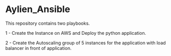 # Aylien_Ansible

This repository contains two playbooks.

1 - Create the Instance on AWS and Deploy the python application.

2 - Create the Autoscaling group of 5 instances for the application with load balancer in front of application.
